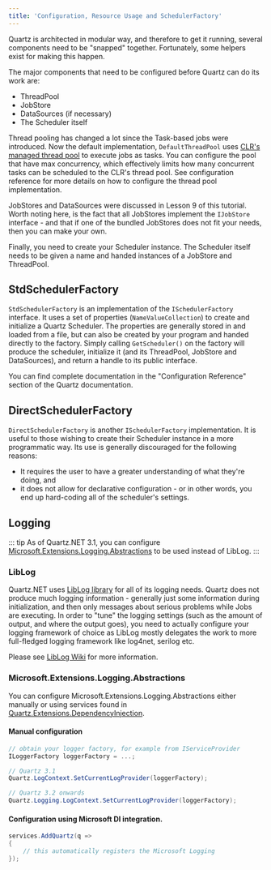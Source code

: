 ```yaml
---
title: 'Configuration, Resource Usage and SchedulerFactory'
---
```


Quartz is architected in modular way, and therefore to get it running, several components need to be "snapped" together. 
Fortunately, some helpers exist for making this happen.

The major components that need to be configured before Quartz can do its work are:

* ThreadPool
* JobStore
* DataSources (if necessary)
* The Scheduler itself

Thread pooling has changed a lot since the Task-based jobs were introduced. 
Now the default implementation, `DefaultThreadPool` uses [CLR's managed thread pool](https://docs.microsoft.com/en-us/dotnet/standard/threading/the-managed-thread-pool) to execute jobs as tasks.
You can configure the pool that have max concurrency, which effectively limits how many concurrent tasks can be scheduled to the CLR's thread pool.
See configuration reference for more details on how to configure the thread pool implementation. 

JobStores and DataSources were discussed in Lesson 9 of this tutorial. Worth noting here, is the fact that all JobStores 
implement the `IJobStore` interface - and that if one of the bundled JobStores does not fit your needs, then you can make your own.

Finally, you need to create your Scheduler instance. The Scheduler itself needs to be given a name and handed 
instances of a JobStore and ThreadPool.

## StdSchedulerFactory

`StdSchedulerFactory` is an implementation of the `ISchedulerFactory` interface. 
It uses a set of properties (`NameValueCollection`) to create and initialize a Quartz Scheduler. 
The properties are generally stored in and loaded from a file, but can also be created by your program and handed directly to the factory. 
Simply calling `GetScheduler()` on the factory will produce the scheduler, initialize it (and its ThreadPool, JobStore and DataSources), 
and return a handle to its public interface.

You can find complete documentation in the "Configuration Reference" section of the Quartz documentation.

## DirectSchedulerFactory

`DirectSchedulerFactory` is another `ISchedulerFactory` implementation. It is useful to those wishing to create their Scheduler 
instance in a more programmatic way. Its use is generally discouraged for the following reasons:
 
- It requires the user to have a greater understanding of what they're doing, and
- it does not allow for declarative configuration - or in other words, you end up hard-coding all of the scheduler's settings.

## Logging

::: tip
As of Quartz.NET 3.1, you can configure [Microsoft.Extensions.Logging.Abstractions](https://www.nuget.org/packages/Microsoft.Extensions.Logging.Abstractions/) to be used instead of LibLog. 
:::

### LibLog

Quartz.NET uses <a href="https://github.com/damianh/LibLog">LibLog library</a> for all of its logging needs. 
Quartz does not produce much logging information - generally just some information during initialization, and 
then only messages about serious problems while Jobs are executing. In order to "tune" the logging settings 
(such as the amount of output, and where the output goes), you need to actually configure your logging framework of choice as LibLog mostly delegates the work to
more full-fledged logging framework like log4net, serilog etc.

Please see <a href="https://github.com/damianh/LibLog/wiki">LibLog Wiki</a> for more information.

### Microsoft.Extensions.Logging.Abstractions

You can configure Microsoft.Extensions.Logging.Abstractions either manually or using services found in [Quartz.Extensions.DependencyInjection](https://www.nuget.org/packages/Quartz.Extensions.DependencyInjection).

#### Manual configuration
```csharp
// obtain your logger factory, for example from IServiceProvider
ILoggerFactory loggerFactory = ...;

// Quartz 3.1
Quartz.LogContext.SetCurrentLogProvider(loggerFactory);

// Quartz 3.2 onwards
Quartz.Logging.LogContext.SetCurrentLogProvider(loggerFactory);
```

#### Configuration using Microsoft DI integration.
```csharp
services.AddQuartz(q =>
{
    // this automatically registers the Microsoft Logging
});
```
